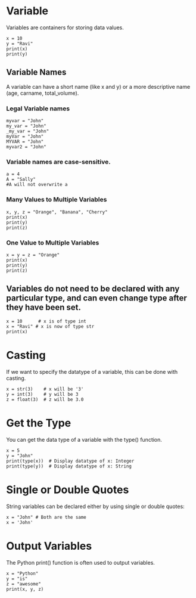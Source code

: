 # Variable
Variables are containers for storing data values.
```
x = 10
y = "Ravi"
print(x)
print(y)
```
## Variable Names
A variable can have a short name (like x and y) or a more descriptive name (age, carname, total_volume).
### Legal Variable names
```
myvar = "John"
my_var = "John"
_my_var = "John"
myVar = "John"
MYVAR = "John"
myvar2 = "John"
```
### Variable names are case-sensitive.
```
a = 4
A = "Sally"
#A will not overwrite a
```
### Many Values to Multiple Variables
```
x, y, z = "Orange", "Banana", "Cherry"
print(x)
print(y)
print(z)
```
### One Value to Multiple Variables
```
x = y = z = "Orange"
print(x)
print(y)
print(z)
```

## Variables do not need to be declared with any particular type, and can even change type after they have been set.
```
x = 10      # x is of type int
x = "Ravi" # x is now of type str
print(x)
```

# Casting
If we want to specify the datatype of a variable, this can be done with casting.
```
x = str(3)    # x will be '3'
y = int(3)    # y will be 3
z = float(3)  # z will be 3.0
```

# Get the Type
You can get the data type of a variable with the type() function.
```
x = 5
y = "John"
print(type(x))  # Display datatype of x: Integer
print(type(y))  # Display datatype of x: String
````

# Single or Double Quotes
String variables can be declared either by using single or double quotes:
```
x = "John" # Both are the same
x = 'John'
```

# Output Variables
The Python print() function is often used to output variables.
```
x = "Python"
y = "is"
z = "awesome"
print(x, y, z)
```


